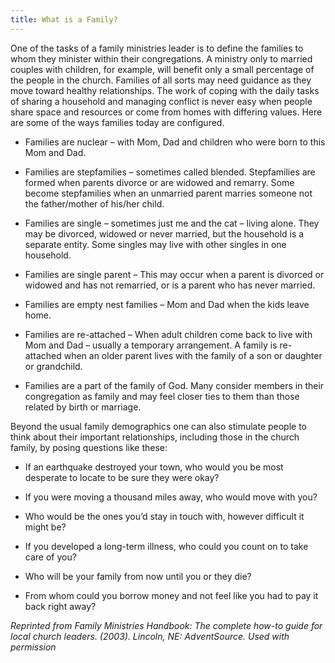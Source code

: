 ```yaml
---
title: What is a Family?
---
```


One of the tasks of a family ministries leader is to define the families to whom they minister within their congregations. A ministry only to married couples with children, for example, will benefit only a small percentage of the people in the church. Families of all sorts may need guidance as they move toward healthy relationships. The work of coping with the daily tasks of sharing a household and managing conflict is never easy when people share space and resources or come from homes with differing values. Here are some of the ways families today are configured.

- Families are nuclear – with Mom, Dad and children who were born to this Mom and Dad.

- Families are stepfamilies – sometimes called blended. Stepfamilies are formed when parents divorce or are widowed and remarry. Some become stepfamilies when an unmarried parent marries someone not the father/mother of his/her child.

- Families are single – sometimes just me and the cat – living alone. They may be divorced, widowed or never married, but the household is a separate entity. Some singles may live with other singles in one household.

- Families are single parent – This may occur when a parent is divorced or widowed and has not remarried, or is a parent who has never married.

- Families are empty nest families – Mom and Dad when the kids leave home.

- Families are re-attached – When adult children come back to live with Mom and Dad – usually a temporary arrangement. A family is re-attached when an older parent lives with the family of a son or daughter or grandchild.

- Families are a part of the family of God. Many consider members in their congregation as family and may feel closer ties to them than those related by birth or marriage.

Beyond the usual family demographics one can also stimulate people to think about their important relationships, including those in the church family, by posing questions like these:

- If an earthquake destroyed your town, who would you be most desperate to locate to be sure they were okay?

- If you were moving a thousand miles away, who would move with you?

- Who would be the ones you’d stay in touch with, however difficult it might be?

- If you developed a long-term illness, who could you count on to take care of you?

- Who will be your family from now until you or they die?

- From whom could you borrow money and not feel like you had to pay it back right away?

_Reprinted from Family Ministries Handbook: The complete how-to guide for local church leaders. (2003). Lincoln, NE: AdventSource. Used with permission_